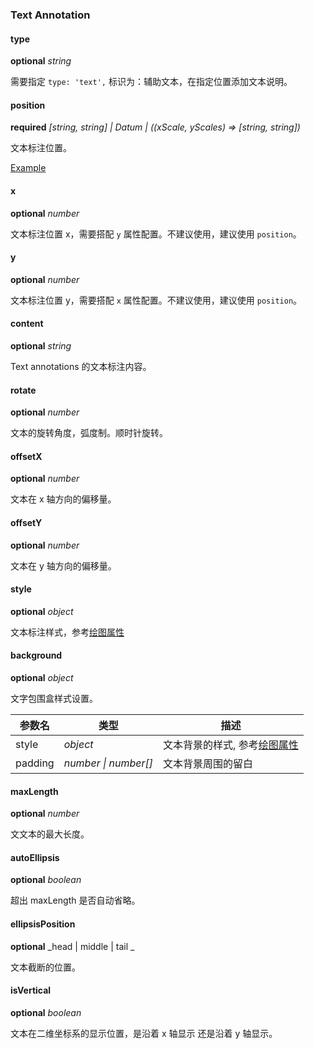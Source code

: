 ### Text Annotation

#### type

<description>**optional** _string_</description>

需要指定 `type: 'text',` 标识为：辅助文本，在指定位置添加文本说明。

#### position

<description>**required** _[string, string] | Datum | ((xScale, yScales) => [string, string])_</description>

文本标注位置。

[Example](/zh/examples/component/annotation#text-annotation1)

#### x

<description>**optional** _number_</description>

文本标注位置 x，需要搭配 `y` 属性配置。不建议使用，建议使用 `position`。

#### y

<description>**optional** _number_</description>

文本标注位置 y，需要搭配 `x` 属性配置。不建议使用，建议使用 `position`。

#### content

<description>**optional** _string_ </description>

Text annotations 的文本标注内容。

#### rotate

<description>**optional** _number_ </description>

文本的旋转角度，弧度制。顺时针旋转。

#### offsetX

<description>**optional** _number_ </description>

文本在 x 轴方向的偏移量。

#### offsetY

<description>**optional** _number_ </description>

文本在 y 轴方向的偏移量。

#### style

<description>**optional** _object_ </description>

文本标注样式，参考[绘图属性](/zh/docs/api/graphic-style)

#### background

<description>**optional** _object_ </description>

文字包围盒样式设置。

| 参数名  | 类型                 | 描述                                                       |
| ------- | -------------------- | ---------------------------------------------------------- |
| style   | _object_             | 文本背景的样式, 参考[绘图属性](/zh/docs/api/graphic-style) |
| padding | _number \| number[]_ | 文本背景周围的留白                                         |

#### maxLength

<description>**optional** _number_ </description>

文文本的最大长度。

#### autoEllipsis

<description>**optional** _boolean_ </description>

超出 maxLength 是否自动省略。

#### ellipsisPosition

<description>**optional** _head | middle | tail _ </description>

文本截断的位置。

#### isVertical

<description>**optional** _boolean_ </description>

文本在二维坐标系的显示位置，是沿着 x 轴显示 还是沿着 y 轴显示。
